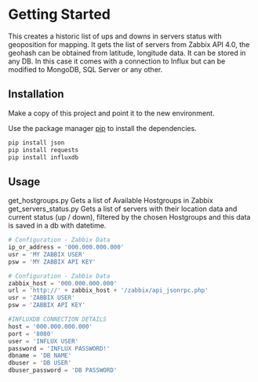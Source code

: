 # Getting Started

This creates a historic list of ups and downs in servers status with geoposition for mapping. It gets the list of servers from Zabbix API 4.0,
the geohash can be obtained from latitude, longitude data. It can be stored in any DB. In this case it comes with a connection to Influx but
can be modified to MongoDB, SQL Server or any other.

## Installation

Make a copy of this project and point it to the new environment.

Use the package manager [pip](https://pip.pypa.io/en/stable/) to install the dependencies.

```bash
pip install json
pip install requests
pip install influxdb
```

## Usage

get_hostgroups.py Gets a list of Available Hostgroups in Zabbix
get_servers_status.py Gets a list of servers with their location data and current status (up / down), filtered by the chosen Hostgroups and this data is saved in a db with datetime.

```python
# Configuration - Zabbix Data
ip_or_address = '000.000.000.000'
usr = 'MY ZABBIX USER'
psw = 'MY ZABBIX API KEY'
```


```python
# Configuration - Zabbix Data
zabbix_host = '000.000.000.000'
url = 'http://' + zabbix_host + '/zabbix/api_jsonrpc.php'
usr = 'ZABBIX USER'
psw = 'ZABBIX API KEY'

#INFLUXDB CONNECTION DETAILS
host = '000.000.000.000'
port = '8080'
user = 'INFLUX USER'
password = 'INFLUX PASSWORD!'
dbname = 'DB NAME'
dbuser = 'DB USER'
dbuser_password = 'DB PASSWORD'
```
